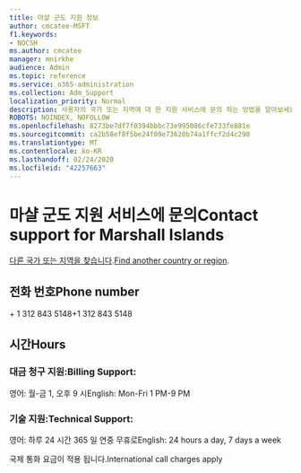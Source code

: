```yaml
---
title: 마샬 군도 지원 정보
author: cmcatee-MSFT
f1.keywords:
- NOCSH
ms.author: cmcatee
manager: mnirkhe
audience: Admin
ms.topic: reference
ms.service: o365-administration
ms.collection: Adm_Support
localization_priority: Normal
description: 사용자의 국가 또는 지역에 대 한 지원 서비스에 문의 하는 방법을 알아보세요.
ROBOTS: NOINDEX, NOFOLLOW
ms.openlocfilehash: 8273be7df7f0394bbbc73e995086cfe733fe881e
ms.sourcegitcommit: ca2b58ef8f5be24f09e73620b74a1ffcf2d4c290
ms.translationtype: MT
ms.contentlocale: ko-KR
ms.lasthandoff: 02/24/2020
ms.locfileid: "42257663"
---
```

# <a name="contact-support-for-marshall-islands"></a><span data-ttu-id="2349b-103">마샬 군도 지원 서비스에 문의</span><span class="sxs-lookup"><span data-stu-id="2349b-103">Contact support for Marshall Islands</span></span>

<span data-ttu-id="2349b-104">[다른 국가 또는 지역을 찾습니다](../contact-support-for-business-products.md).</span><span class="sxs-lookup"><span data-stu-id="2349b-104">[Find another country or region](../contact-support-for-business-products.md).</span></span>

## <a name="phone-number"></a><span data-ttu-id="2349b-105">전화 번호</span><span class="sxs-lookup"><span data-stu-id="2349b-105">Phone number</span></span>
<span data-ttu-id="2349b-106">+ 1 312 843 5148</span><span class="sxs-lookup"><span data-stu-id="2349b-106">+1 312 843 5148</span></span>

## <a name="hours"></a><span data-ttu-id="2349b-107">시간</span><span class="sxs-lookup"><span data-stu-id="2349b-107">Hours</span></span>
### <a name="billing-support"></a><span data-ttu-id="2349b-108">대금 청구 지원:</span><span class="sxs-lookup"><span data-stu-id="2349b-108">Billing Support:</span></span>

<span data-ttu-id="2349b-109">영어: 월-금 1, 오후 9 시</span><span class="sxs-lookup"><span data-stu-id="2349b-109">English: Mon-Fri 1 PM-9 PM</span></span>

### <a name="technical-support"></a><span data-ttu-id="2349b-110">기술 지원:</span><span class="sxs-lookup"><span data-stu-id="2349b-110">Technical Support:</span></span>

<span data-ttu-id="2349b-111">영어: 하루 24 시간 365 일 연중 무휴로</span><span class="sxs-lookup"><span data-stu-id="2349b-111">English: 24 hours a day, 7 days a week</span></span>

<span data-ttu-id="2349b-112">국제 통화 요금이 적용 됩니다.</span><span class="sxs-lookup"><span data-stu-id="2349b-112">International call charges apply</span></span>